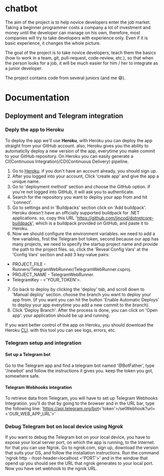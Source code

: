 # chatbot

The aim of the project is to help novice developers enter the job market.
Taking a beginner programmer costs a company a lot of investment and money until the developer can manage on his own, therefore, most companies will try to take developers with experience only. Even if it is basic experience, it changes the whole picture.

The goal of the project is to take novice developers, teach them the basics (how to work in a team, git, pull-request, code-review, etc.), so that when the person looks for a job, it will be much easier for him / her to integrate as a junior developer.

The project contains code from several juniors (and me :smile:).

# Documentation

## Deployment and Telegram integration

### Deply the app to Heroku

To deploy the app we'll use **Heroku**, with Heroku you can deploy the app straight from your GitHub account. also, Heroku gives you the ability to automaticlly deploy a new version of the app, everytime you make commit to your GitHub repository.
On Heroku you can easily generate a CI(Continuous Integration)/CD(Continuous Delivery) pipeline.

1. Go to [Heroku](https://www.heroku.com/). if you don't have an account already, you should sign up.
2. After you logged into your account, Click 'create app' and give the app a unique name.
3. Go to 'deployment method' section and choose the GitHub option. if you're not logged into GitHub, it will ask you to authenticate.
4. Search for the repository you want to deploy your app from and hit 'connect'.
5. Go to settings and in 'Buildpacks' section click on 'Add buildpack'. Heroku doesn't have an officially supported buildpack for .NET applications. so, copy this URL 'https://github.com/jincod/dotnetcore-buildpack', which is a buildpack provided on GitHub, and paste it to Heroku.
6. Now we should configure the environment variables. we need to add a few variables, first the Telegram bot token, second because our app has many projects, we need to specify the startup project name and provide the path to the project files. so, click the 'Reveal Config Vars' at the 'Config Vars' section and add 3 key-value pairs:

- PROJECT_FILE - Runners/TelegramWebRunner/TelegramWebRunner.csproj.
- PROJECT_NAME - TelegramWebRunner.
- TelegramKey - <'YOUR_TOKEN'>.

7. Go back to deploy by clicking the 'deploy' tab, and scroll down to 'Manual deploy' section. choose the branch you want to deploy your app from. (if you want you can hit the button 'Enable Automatic Deploys' to deploy your app everytime you add a new commit to the branch).
8. Click 'Deploy Branch'. After the process is done, you can click on 'Open app'. your application should be up and running.

If you want better control of the app on Heroku, you should download the Heroku [CLI](https://devcenter.heroku.com/articles/heroku-cli).
with this tool you can see logs, errors, etc.

### Telegram setup and integration

#### Set up a Telegram bot

Go to the Telegram app and find a telegram bot named '@BotFather', type '/newbot' and follow the instructions it gives you.
keep the token you got, somewhere safe.

#### Telegram Webhooks integration

To retrieve data from Telegram, you will have to set up Telegram Webhooks Integration. you'll do that by going to the browser and in the URL bar, type the following line:
'https://api.telegram.org/bot<'token'>/setWebhook?url=<'OUR_WEB_APP_URL'>'

### Debug Telegram bot on local device using Ngrok

If you want to debug the Telegram bot on your local device, you have to expose your local server port, on which the app is running, to the Internet. for that you can use Ngrok.
Go to ngrok.com, sign up, download the version that suits your OS, and follow the installation instructions.
Run the command 'ngrok http --host-header=localhost <'PORT'>' and in the window that opend up you should see the URL that ngrok generates to your local port.
Now you have set webhook to the ngrok URL.
